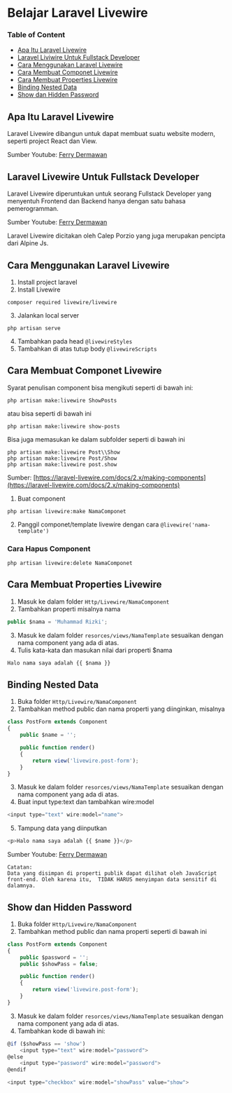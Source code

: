 # Belajar Laravel Livewire

### Table of Content

* [Apa Itu Laravel Livewire](https://github.com/mhdky/belajar_laravel_livewire#apa-itu-laravel-livewire)
* [Laravel Liviwire Untuk Fullstack Developer](https://github.com/mhdky/belajar_laravel_livewire#laravel-liviwire-untuk-fullstack-developer)
* [Cara Menggunakan Laravel Livewire](https://github.com/mhdky/belajar_laravel_livewire#cara-menggunakan-laravel-livewire)
* [Cara Membuat Componet Livewire](https://github.com/mhdky/belajar_laravel_livewire#cara-membuat-componet-livewire)
* [Cara Membuat Properties Livewire](https://github.com/mhdky/belajar_laravel_livewire#cara-membuat-properties-livewire)
* [Binding Nested Data](https://github.com/mhdky/belajar_laravel_livewire#binding-nested-data)
* [Show dan Hidden Password](https://github.com/mhdky/belajar_laravel_livewire#show-dan-hidden-password)


## Apa Itu Laravel Livewire
Laravel Livewire dibangun untuk dapat membuat suatu website modern, seperti project React dan View.

Sumber Youtube: [Ferry Dermawan](https://youtu.be/ia3QN9ud-yI?list=PL-X81XM3cE187IIB2_RM6eNjnsYkwG8tW&t=7)



## Laravel Livewire Untuk Fullstack Developer
Laravel Livewire diperuntukan untuk seorang Fullstack Developer yang menyentuh Frontend dan Backend hanya dengan satu bahasa pemerogramman.

Sumber Youtube: [Ferry Dermawan](https://youtu.be/ia3QN9ud-yI?list=PL-X81XM3cE187IIB2_RM6eNjnsYkwG8tW&t=23)

Laravel Livewire dicitakan oleh Calep Porzio yang juga merupakan pencipta dari Alpine Js.


## Cara Menggunakan Laravel Livewire
1. Install project laravel
2. Install Livewire
``` 
composer required livewire/livewire 
```

3. Jalankan local server
``` 
php artisan serve 
```
4. Tambahkan pada head ` @livewireStyles `
5. Tambahkan di atas tutup body ` @livewireScripts `


## Cara Membuat Componet Livewire
Syarat penulisan component bisa mengikuti seperti di bawah ini:
```
php artisan make:livewire ShowPosts
```
atau bisa seperti di bawah ini

```
php artisan make:livewire show-posts
```

Bisa juga memasukan ke dalam subfolder seperti di bawah ini

```
php artisan make:livewire Post\\Show
php artisan make:livewire Post/Show
php artisan make:livewire post.show
```

Sumber: [https://laravel-livewire.com/docs/2.x/making-components](https://laravel-livewire.com/docs/2.x/making-components)

1. Buat component 
``` 
php artisan livewire:make NamaComponet
```

2. Panggil componet/template livewire dengan cara ` @livewire('nama-template') `

### Cara Hapus Component
``` 
php artisan livewire:delete NamaComponet
```


## Cara Membuat Properties Livewire
1. Masuk ke dalam folder ` Http/Livewire/NamaComponent `
2. Tambahkan properti misalnya nama
```javascript
public $nama = 'Muhammad Rizki';
```
3. Masuk ke dalam folder ` resorces/views/NamaTemplate ` sesuaikan dengan nama component yang ada di atas.
4. Tulis kata-kata dan masukan nilai dari properti $nama
```javascript
Halo nama saya adalah {{ $nama }}
```


## Binding Nested Data
1. Buka folder ` Http/Livewire/NamaComponent `
2. Tambahkan method public dan nama properti yang diinginkan, misalnya
```javascript
class PostForm extends Component
{
    public $name = '';

    public function render()
    {
        return view('livewire.post-form');
    }
}
```

3. Masuk ke dalam folder ` resorces/views/NamaTemplate ` sesuaikan dengan nama component yang ada di atas.
4. Buat input type:text dan tambahkan wire:model
```javascript
<input type="text" wire:model="name">
```
5. Tampung data yang diinputkan
```javascript
<p>Halo nama saya adalah {{ $name }}</p>
```

Sumber Youtube: [Ferry Dermawan](https://youtu.be/k7xJ_qOuiJE?list=PL-X81XM3cE187IIB2_RM6eNjnsYkwG8tW&t=156)

```
Catatan:
Data yang disimpan di properti publik dapat dilihat oleh JavaScript front-end. Oleh karena itu,  TIDAK HARUS menyimpan data sensitif di dalamnya.
```



## Show dan Hidden Password
1. Buka folder ` Http/Livewire/NamaComponent `
2. Tambahkan method public dan nama properti seperti di bawah ini
```javascript
class PostForm extends Component
{
    public $password = '';
    public $showPass = false;

    public function render()
    {
        return view('livewire.post-form');
    }
}
```
3. Masuk ke dalam folder ` resorces/views/NamaTemplate ` sesuaikan dengan nama component yang ada di atas.
4. Tambahkan kode di bawah ini:
```javascript
@if ($showPass == 'show')
    <input type="text" wire:model="password">
@else
    <input type="password" wire:model="password">
@endif

<input type="checkbox" wire:model="showPass" value="show">
```